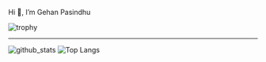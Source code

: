 Hi 👋, I’m Gehan Pasindhu

![trophy](https://github-profile-trophy.vercel.app/?username=GehanPasindhu&no-frame=true)

<hr>

![github_stats](https://github-readme-stats.vercel.app/api/?username=GehanPasindhu)
![Top Langs](https://github-readme-stats.vercel.app/api/top-langs/?username=GehanPasindhu&layout=compact) 
<!---
GehanPasindhu/GehanPasindhu is a ✨ special ✨ repository because its `README.md` (this file) appears on your GitHub profile.
You can click the Preview link to take a look at your changes.
--->
